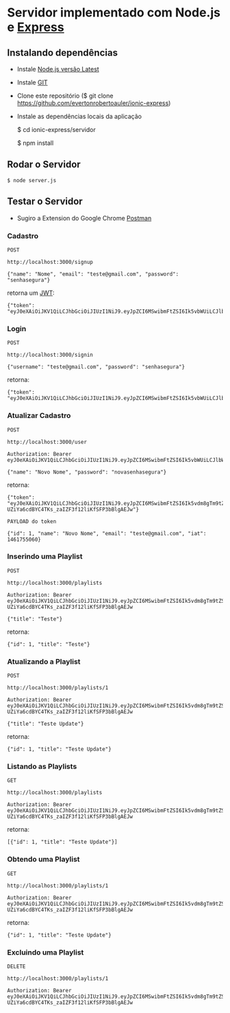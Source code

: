 # Servidor implementado com Node.js e [Express](http://expressjs.com/)

## Instalando dependências

- Instale [Node.js versão Latest](https://nodejs.org/en/)
- Instale [GIT](https://git-scm.com/)
- Clone este repositório ($ git clone https://github.com/evertonrobertoauler/ionic-express)
- Instale as dependências locais da aplicação 


    $ cd ionic-express/servidor

    $ npm install


## Rodar o Servidor


    $ node server.js


## Testar o Servidor 

- Sugiro a Extension do Google Chrome [Postman](https://chrome.google.com/webstore/detail/postman/fhbjgbiflinjbdggehcddcbncdddomop?hl=en)

### Cadastro


    POST 

    http://localhost:3000/signup 

    {"name": "Nome", "email": "teste@gmail.com", "password": "senhasegura"}


retorna um [JWT](https://jwt.io/):


    {"token": "eyJ0eXAiOiJKV1QiLCJhbGciOiJIUzI1NiJ9.eyJpZCI6MSwibmFtZSI6Ik5vbWUiLCJlbWFpbCI6InRlc3RlQGdtYWlsLmNvbSIsImlhdCI6MTQ2MTc1NTAxM30.UnUZmZcEWtZqzygRwIv2x6UV9DXOJ3sYzWGR5l2RoGY"}


### Login


    POST

    http://localhost:3000/signin

    {"username": "teste@gmail.com", "password": "senhasegura"}


retorna:


    {"token": "eyJ0eXAiOiJKV1QiLCJhbGciOiJIUzI1NiJ9.eyJpZCI6MSwibmFtZSI6Ik5vbWUiLCJlbWFpbCI6InRlc3RlQGdtYWlsLmNvbSIsImlhdCI6MTQ2MTc1NTA2MH0.Du35ABQjYcTalshmGVf6x9KqA2K3t_I3Dt_2xFf052U"}


### Atualizar Cadastro


    POST

    http://localhost:3000/user

    Authorization: Bearer eyJ0eXAiOiJKV1QiLCJhbGciOiJIUzI1NiJ9.eyJpZCI6MSwibmFtZSI6Ik5vbWUiLCJlbWFpbCI6InRlc3RlQGdtYWlsLmNvbSIsImlhdCI6MTQ2MTc1NTA2MH0.Du35ABQjYcTalshmGVf6x9KqA2K3t_I3Dt_2xFf052U

    {"name": "Novo Nome", "password": "novasenhasegura"}


retorna:


    {"token": "eyJ0eXAiOiJKV1QiLCJhbGciOiJIUzI1NiJ9.eyJpZCI6MSwibmFtZSI6Ik5vdm8gTm9tZSIsImVtYWlsIjoidGVzdGVAZ21haWwuY29tIiwiaWF0IjoxNDYxNzU1NTIwfQ.U-UZiYa6cdBYC4TKs_zaIZF3f12liKfSFP3bBlgAEJw"}

    PAYLOAD do token

    {"id": 1, "name": "Novo Nome", "email": "teste@gmail.com", "iat": 1461755060}


### Inserindo uma Playlist


    POST

    http://localhost:3000/playlists

    Authorization: Bearer eyJ0eXAiOiJKV1QiLCJhbGciOiJIUzI1NiJ9.eyJpZCI6MSwibmFtZSI6Ik5vdm8gTm9tZSIsImVtYWlsIjoidGVzdGVAZ21haWwuY29tIiwiaWF0IjoxNDYxNzU1NTIwfQ.U-UZiYa6cdBYC4TKs_zaIZF3f12liKfSFP3bBlgAEJw

    {"title": "Teste"}


retorna:


    {"id": 1, "title": "Teste"}


### Atualizando a Playlist


    POST

    http://localhost:3000/playlists/1

    Authorization: Bearer eyJ0eXAiOiJKV1QiLCJhbGciOiJIUzI1NiJ9.eyJpZCI6MSwibmFtZSI6Ik5vdm8gTm9tZSIsImVtYWlsIjoidGVzdGVAZ21haWwuY29tIiwiaWF0IjoxNDYxNzU1NTIwfQ.U-UZiYa6cdBYC4TKs_zaIZF3f12liKfSFP3bBlgAEJw

    {"title": "Teste Update"}


retorna:


    {"id": 1, "title": "Teste Update"}


### Listando as Playlists


    GET

    http://localhost:3000/playlists

    Authorization: Bearer eyJ0eXAiOiJKV1QiLCJhbGciOiJIUzI1NiJ9.eyJpZCI6MSwibmFtZSI6Ik5vdm8gTm9tZSIsImVtYWlsIjoidGVzdGVAZ21haWwuY29tIiwiaWF0IjoxNDYxNzU1NTIwfQ.U-UZiYa6cdBYC4TKs_zaIZF3f12liKfSFP3bBlgAEJw


retorna:


    [{"id": 1, "title": "Teste Update"}]


### Obtendo uma Playlist


    GET

    http://localhost:3000/playlists/1

    Authorization: Bearer eyJ0eXAiOiJKV1QiLCJhbGciOiJIUzI1NiJ9.eyJpZCI6MSwibmFtZSI6Ik5vdm8gTm9tZSIsImVtYWlsIjoidGVzdGVAZ21haWwuY29tIiwiaWF0IjoxNDYxNzU1NTIwfQ.U-UZiYa6cdBYC4TKs_zaIZF3f12liKfSFP3bBlgAEJw


retorna:


    {"id": 1, "title": "Teste Update"}


### Excluindo uma Playlist


    DELETE

    http://localhost:3000/playlists/1

    Authorization: Bearer eyJ0eXAiOiJKV1QiLCJhbGciOiJIUzI1NiJ9.eyJpZCI6MSwibmFtZSI6Ik5vdm8gTm9tZSIsImVtYWlsIjoidGVzdGVAZ21haWwuY29tIiwiaWF0IjoxNDYxNzU1NTIwfQ.U-UZiYa6cdBYC4TKs_zaIZF3f12liKfSFP3bBlgAEJw

